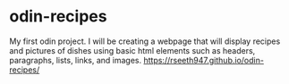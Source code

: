 # odin-recipes
My first odin project. I will be creating a webpage that will display recipes and pictures of dishes using basic html elements such as headers, paragraphs, lists, links, and images. https://rseeth947.github.io/odin-recipes/
